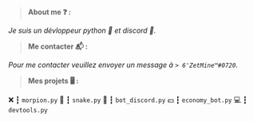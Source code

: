 > __**About me ❓ :**__

*Je suis un dévloppeur python 🐍 et discord 🤖.*

> __**Me contacter 📬 :**__

*Pour me contacter veuillez envoyer un message à *`> 6'ZetMine™#0720`*.*

> __**Mes projets 🖥️ :**__

❌ ┇ `morpion.py`
🐍 ┇ `snake.py`
🤖 ┇ `bot_discord.py`
💵 ┇ `economy_bot.py`
💻 ┇ `devtools.py`

